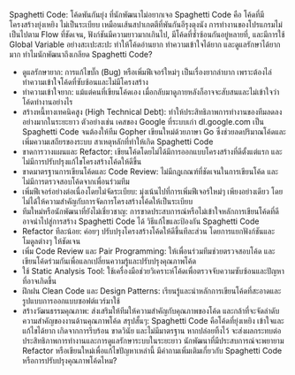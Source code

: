 Spaghetti Code: โค้ดพันกันยุ่ง ที่นักพัฒนาไม่อยากเจอ
Spaghetti Code คือ โค้ดที่มีโครงสร้างยุ่งเหยิง ไม่เป็นระเบียบ เหมือนเส้นสปาเกตตีที่พันกันอีรุงตุงนัง การทำงานของโปรแกรมไม่เป็นไปตาม Flow ที่ชัดเจน, ฟังก์ชันมีความยาวมากเกินไป, มีโค้ดที่ซ้ำซ้อนกันอยู่หลายที่, และมีการใช้ Global Variable อย่างสะเปะสะปะ ทำให้โค้ดอ่านยาก ทำความเข้าใจได้ยาก และดูแลรักษาได้ยากมาก
ทำไมนักพัฒนาถึงเกลียด Spaghetti Code?
 * ดูแลรักษายาก: การแก้ไขบั๊ก (Bug) หรือเพิ่มฟีเจอร์ใหม่ๆ เป็นเรื่องยากลำบาก เพราะต้องไล่ทำความเข้าใจโค้ดที่ซับซ้อนและไม่มีโครงสร้าง
 * ทำความเข้าใจยาก: แม้แต่คนที่เขียนโค้ดเอง เมื่อกลับมาดูภายหลังก็อาจจะสับสนและไม่เข้าใจว่าโค้ดทำงานอย่างไร
 * สร้างหนี้ทางเทคนิคสูง (High Technical Debt): ทำให้ประสิทธิภาพการทำงานของทีมลดลงอย่างมากในระยะยาว ตัวอย่างเช่น เคสของ Google ที่ระบบเก่า dl.google.com เป็น Spaghetti Code จนต้องให้ทีม Gopher เขียนใหม่ด้วยภาษา Go ซึ่งช่วยลดปริมาณโค้ดและเพิ่มความเสถียรของระบบ
สาเหตุหลักที่ทำให้เกิด Spaghetti Code
 * ขาดการวางแผนและ Refactor: เขียนโค้ดโดยไม่ได้มีการออกแบบโครงสร้างที่ดีตั้งแต่แรก และไม่มีการปรับปรุงแก้ไขโครงสร้างโค้ดให้ดีขึ้น
 * ขาดมาตรฐานการเขียนโค้ดและ Code Review: ไม่มีกฎเกณฑ์ที่ชัดเจนในการเขียนโค้ด และไม่มีการตรวจสอบโค้ดจากเพื่อนร่วมทีม
 * เพิ่มฟีเจอร์อย่างต่อเนื่องโดยไม่จัดระเบียบ: มุ่งเน้นไปที่การเพิ่มฟีเจอร์ใหม่ๆ เพียงอย่างเดียว โดยไม่ได้ให้ความสำคัญกับการจัดการโครงสร้างโค้ดให้เป็นระเบียบ
 * ทีมใหม่หรือนักพัฒนาที่ยังไม่เชี่ยวชาญ: การขาดประสบการณ์หรือไม่เข้าใจหลักการเขียนโค้ดที่ดี อาจนำไปสู่การสร้าง Spaghetti Code ได้
วิธีแก้ไขและป้องกัน Spaghetti Code
 * Refactor ทีละน้อย: ค่อยๆ ปรับปรุงโครงสร้างโค้ดให้ดีขึ้นทีละส่วน โดยการแยกฟังก์ชันและโมดูลต่างๆ ให้ชัดเจน
 * เพิ่ม Code Review และ Pair Programming: ให้เพื่อนร่วมทีมช่วยตรวจสอบโค้ด และเขียนโค้ดร่วมกันเพื่อแลกเปลี่ยนความรู้และปรับปรุงคุณภาพโค้ด
 * ใช้ Static Analysis Tool: ใช้เครื่องมือช่วยวิเคราะห์โค้ดเพื่อตรวจจับความซับซ้อนและปัญหาที่อาจเกิดขึ้น
 * ฝึกฝน Clean Code และ Design Patterns: เรียนรู้และนำหลักการเขียนโค้ดที่สะอาดและรูปแบบการออกแบบซอฟต์แวร์มาใช้
 * สร้างวัฒนธรรมคุณภาพ: ส่งเสริมให้ทีมให้ความสำคัญกับคุณภาพของโค้ด และกล้าที่จะจัดลำดับความสำคัญของงานด้านคุณภาพโค้ด
สรุปสั้นๆ: Spaghetti Code คือโค้ดที่ยุ่งเหยิง เข้าใจและแก้ไขได้ยาก เกิดจากการรีบร้อน ขาดวินัย และไม่มีมาตรฐาน หากปล่อยทิ้งไว้ จะส่งผลกระทบต่อประสิทธิภาพการทำงานและการดูแลรักษาระบบในระยะยาว นักพัฒนาที่มีประสบการณ์จะพยายาม Refactor หรือเขียนใหม่เพื่อแก้ไขปัญหาเหล่านี้
มีคำถามเพิ่มเติมเกี่ยวกับ Spaghetti Code หรือการปรับปรุงคุณภาพโค้ดไหม?
